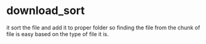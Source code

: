 # download_sort
it sort the file and add it to proper folder so finding the file from the chunk of file is easy based on the type of file it is.
